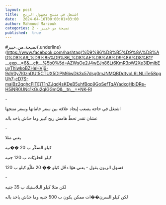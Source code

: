 ```yaml
---
layout: post
title:  اشتغل في منتج مجهول الربح
date:   2024-04-10T00:00:01+03:00
author: Mahmoud Marzouk
categories: 2 - نصيحة من خبير
published:  true
---
```

\#نصيحة_من_خبير{.underline}(https://www.facebook.com/hashtag/%D9%86%D8%B5%D9%8A%D8%AD%D8%A9_%D9%85%D9%86_%D8%AE%D8%A8%D9%8A%D8%B1?__eep__=6&__cft__%5b0%5d=AZWsOe2J4wEJn86Lt6KmR3pW2Xe3lDmlbEuyThiwkoBZHeHVj6-9dV0y7I0znDUt5CTUX5DlPM6iwDk3x57dsg0mJNMQBDdtvoL6LNLiTe58pgUh7-cD7S-malBz2qqhcFlTEjT1nZJqd4sKDeB5uhfBqp9GoSefTqAYadxgHbiDRe-H5iNR0UNc1kGu2qIGGmQ&__tn__=*NK-R)

\-

اشتغل في حاجة يصعب إيجاد علاقة بين سعر خاماتها وسعر منتجها

عشان تقدر تحطّ هامش ربح كبير وما حدّش ياخد باله

\-

يعني مثلا

كيلو السكّر ب 20 ��نيه

كيلو الحلويّات ب 120 جنيه

فسهل الزبون يقول - يعني هوّا دخّل كيلو �� 20 طلّع كيلو ب 120

\-

لكن مثلا كيلو البلاستيك ب 35 جنيه

لكن كيلو السرن��ات ممكن يكون ب 500 جنيه وما حدّش ياخد باله
